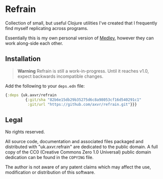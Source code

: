 # Refrain

Collection of small, but useful Clojure utilities I've created that
I frequently find myself replicating across programs.

Essentially this is my own personal version of [Medley](https://github.com/weavejester/medley),
however they can work along-side each other.


## Installation

> **Warning**
> Refrain is still a work-in-progress.  Until it reaches v1.0, expect backwards
> incompatible changes.

Add the following to your `deps.edn` file:

```clojure
{:deps {uk.axvr/refrain
         {:git/sha "82b6e15db29b35275d6c8a98053cf16d540291c1"
          :git/url "https://github.com/axvr/refrain.git"}}}
```


## Legal

No rights reserved.

All source code, documentation and associated files packaged and distributed
with "uk.axvr.refrain" are dedicated to the public domain. A full copy of the
CC0 (Creative Commons Zero 1.0 Universal) public domain dedication can be found
in the `COPYING` file.

The author is not aware of any patent claims which may affect the use,
modification or distribution of this software.
